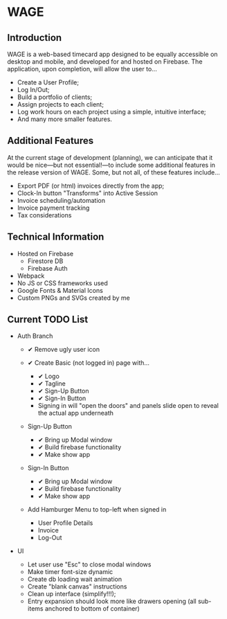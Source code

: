 # WAGE

## Introduction

WAGE is a web-based timecard app designed to be equally accessible on desktop and mobile, and developed for and hosted on Firebase. The application, upon completion, will allow the user
 to...

  * Create a User Profile;
  * Log In/Out;
  * Build a portfolio of clients;
  * Assign projects to each client;
  * Log work hours on each project using a simple, intuitive interface;
  * And many more smaller features.

## Additional Features

At the current stage of development (planning), we can anticipate that it would be nice—but not essential!—to include some additional features in the release version of WAGE. Some, but not all, of these features include...

  * Export PDF (or html) invoices directly from the app;
  * Clock-In button "Transforms" into Active Session
  * Invoice scheduling/automation
  * Invoice payment tracking
  * Tax considerations

## Technical Information

  * Hosted on Firebase
    * Firestore DB
    * Firebase Auth
  * Webpack
  * No JS or CSS frameworks used
  * Google Fonts & Material Icons
  * Custom PNGs and SVGs created by me

## Current TODO List

  * Auth Branch
    * ✔ Remove ugly user icon

    * ✔ Create Basic (not logged in) page with...
      * ✔ Logo
      * ✔ Tagline
      * ✔ Sign-Up Button
      * ✔ Sign-In Button
      * Signing in will "open the doors" and panels slide open to reveal the actual app underneath

    * Sign-Up Button
      * ✔ Bring up Modal window
      * ✔ Build firebase functionality
      * ✔ Make show app

    * Sign-In Button
      * ✔ Bring up Modal window
      * ✔ Build firebase functionality
      * ✔ Make show app

    * Add Hamburger Menu to top-left when signed in
      * User Profile Details
      * Invoice
      * Log-Out

  * UI
    * Let user use "Esc" to close modal windows
    * Make timer font-size dynamic
    * Create db loading wait animation
    * Create "blank canvas" instructions
    * Clean up interface (simplify!!!);
    * Entry expansion should look more like drawers opening (all sub-items anchored to bottom of container)
